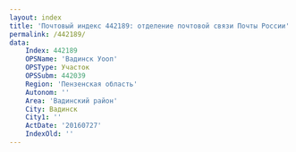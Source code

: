 ```yaml
---
layout: index
title: 'Почтовый индекс 442189: отделение почтовой связи Почты России'
permalink: /442189/
data:
    Index: 442189
    OPSName: 'Вадинск Уооп'
    OPSType: Участок
    OPSSubm: 442039
    Region: 'Пензенская область'
    Autonom: ''
    Area: 'Вадинский район'
    City: Вадинск
    City1: ''
    ActDate: '20160727'
    IndexOld: ''
---
```

